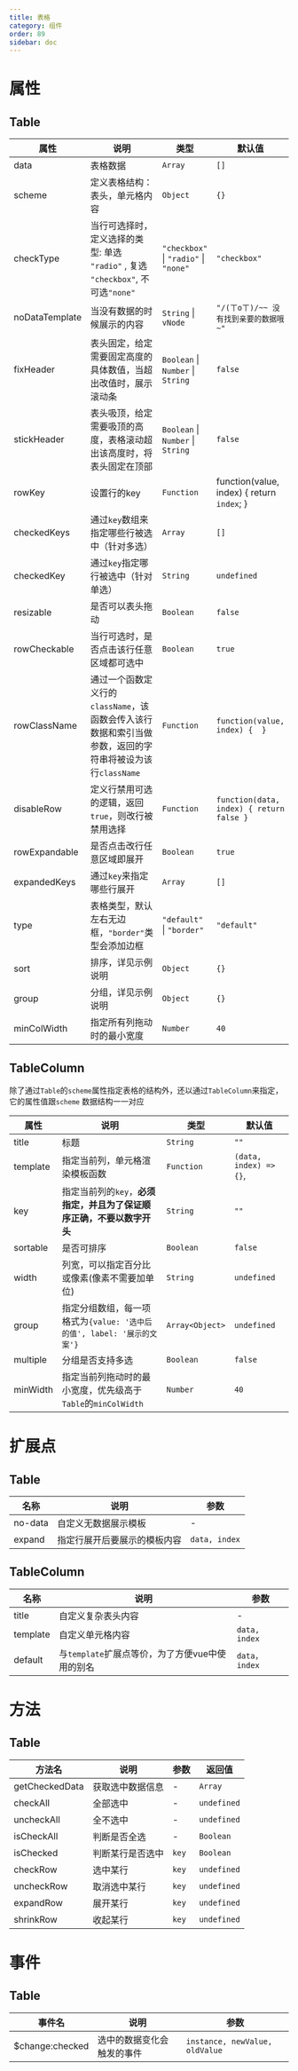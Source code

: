 ```yaml
---
title: 表格
category: 组件
order: 89 
sidebar: doc
---
```


# 属性 

## Table

| 属性 | 说明 | 类型 | 默认值 |
| --- | --- | --- | --- |
| data | 表格数据 | `Array` | `[]` |
| scheme |  定义表格结构：表头，单元格内容 | `Object` | `{}` |
| checkType | 当行可选择时，定义选择的类型: 单选 `"radio"` , 复选 `"checkbox"`, 不可选`"none"` | `"checkbox"` &#124; `"radio"` &#124; `"none"` | `"checkbox"` |
| noDataTemplate | 当没有数据的时候展示的内容 | `String` &#124; `vNode` | `"/(ㄒoㄒ)/~~ 没有找到亲要的数据哦~"` |
| fixHeader | 表头固定，给定需要固定高度的具体数值，当超出改值时，展示滚动条 | `Boolean` &#124; `Number` &#124; `String` | `false` |
| stickHeader | 表头吸顶，给定需要吸顶的高度，表格滚动超出该高度时，将表头固定在顶部 | `Boolean` &#124; `Number` &#124; `String` | `false` |
| rowKey | 设置行的key | `Function` | function(value, index) {  return `index`; } |
| checkedKeys | 通过`key`数组来指定哪些行被选中（针对多选） | `Array` | `[]` |
| checkedKey | 通过`key`指定哪行被选中（针对单选） | `String` | `undefined` |
| resizable | 是否可以表头拖动 | `Boolean` | `false` |
| rowCheckable | 当行可选时，是否点击该行任意区域都可选中 | `Boolean` | `true` |
| rowClassName | 通过一个函数定义行的`className`，该函数会传入该行数据和索引当做参数，返回的字符串将被设为该行`className` | `Function` | `function(value, index) {  }` |
| disableRow | 定义行禁用可选的逻辑，返回`true`，则改行被禁用选择 | `Function` | `function(data, index) { return false }` |
| rowExpandable | 是否点击改行任意区域即展开 | `Boolean` | `true` |
| expandedKeys | 通过`key`来指定哪些行展开 | `Array` | `[]` |
| type | 表格类型，默认左右无边框，`"border"`类型会添加边框 | `"default"` &#124; `"border"` | `"default"` |
| sort | 排序，详见示例说明 | `Object` | `{}` |
| group | 分组，详见示例说明 | `Object` | `{}` |
| minColWidth | 指定所有列拖动时的最小宽度 | `Number` | `40` |

## TableColumn

除了通过`Table`的`scheme`属性指定表格的结构外，还以通过`TableColumn`来指定，它的属性值跟`scheme`
数据结构一一对应

| 属性 | 说明 | 类型 | 默认值 |
| --- | --- | --- | --- |
| title | 标题 | `String` | `""` |
| template | 指定当前列，单元格渲染模板函数 | `Function` | `(data, index) => {}`,
| key | 指定当前列的`key`，__必须指定，并且为了保证顺序正确，不要以数字开头__ | `String` | `""` |
| sortable | 是否可排序 | `Boolean` | `false` |
| width | 列宽，可以指定百分比或像素(像素不需要加单位) | `String` | `undefined` |
| group | 指定分组数组，每一项格式为`{value: '选中后的值', label: '展示的文案'}` | `Array<Object>` | `undefined` |
| multiple | 分组是否支持多选 | `Boolean` | `false` |
| minWidth | 指定当前列拖动时的最小宽度，优先级高于`Table`的`minColWidth` | `Number` | `40` |

# 扩展点

## Table

| 名称 | 说明 | 参数 |
| --- | --- | --- |
| no-data | 自定义无数据展示模板 | - |
| expand | 指定行展开后要展示的模板内容 | `data, index` |

## TableColumn

| 名称 | 说明 | 参数 |
| --- | --- | --- |
| title | 自定义复杂表头内容 | - |
| template | 自定义单元格内容 | `data, index` |
| default | 与`template`扩展点等价，为了方便vue中使用的别名 | `data， index` |


# 方法

## Table

| 方法名 | 说明 | 参数 | 返回值 |
| --- | --- | --- | --- |
| getCheckedData | 获取选中数据信息 | - | `Array` |
| checkAll | 全部选中 | - | `undefined` |
| uncheckAll | 全不选中 | - | `undefined` |
| isCheckAll | 判断是否全选 | - | `Boolean` |
| isChecked | 判断某行是否选中 | `key` | `Boolean` |
| checkRow | 选中某行 | `key` | `undefined` |
| uncheckRow | 取消选中某行 | `key` | `undefined` |
| expandRow | 展开某行 | `key` | `undefined` |
| shrinkRow | 收起某行 | `key` | `undefined` |

# 事件

## Table

| 事件名 | 说明 | 参数 |
| --- | --- | --- |
| $change:checked | 选中的数据变化会触发的事件 | `instance, newValue, oldValue` |

